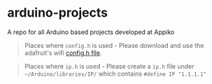 # arduino-projects
A repo for all Arduino based projects developed at Appiko



> Places where `config.h` is used - Please download and use the adafruit's wifi  [config.h file](https://github.com/adafruit/Adafruit_IO_Arduino/blob/master/examples/adafruitio_13_rgb/config.h).

> Places where `ip.h` is used - Please create a `ip.h` file under `~/Arduino/libraries/IP/` which contains
`
#define IP "1.1.1.1"
`
